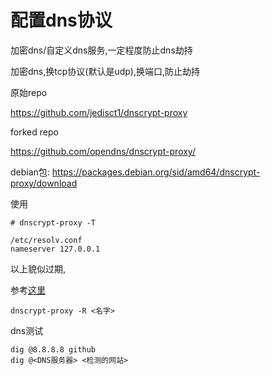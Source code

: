 # 配置dns协议

加密dns/自定义dns服务,一定程度防止dns劫持

加密dns,换tcp协议(默认是udp),换端口,防止劫持

原始repo

https://github.com/jedisct1/dnscrypt-proxy

forked repo

https://github.com/opendns/dnscrypt-proxy/

debian包: https://packages.debian.org/sid/amd64/dnscrypt-proxy/download

使用

	# dnscrypt-proxy -T

	/etc/resolv.conf 
	nameserver 127.0.0.1

以上貌似过期,

参考[这里](https://github.com/jedisct1/dnscrypt-proxy/blob/master/dnscrypt-resolvers.csv)

    dnscrypt-proxy -R <名字>


dns测试

	dig @8.8.8.8 github
	dig @<DNS服务器> <检测的网站>
